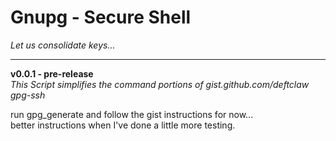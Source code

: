 # Gnupg - Secure Shell  
_Let us consolidate keys..._  

---  

__v0.0.1 - pre-release__  
_This Script simplifies the command portions of gist.github.com/deftclaw gpg-ssh_  

run gpg_generate and follow the gist instructions for now...  
better instructions when I've done a little more testing.  
